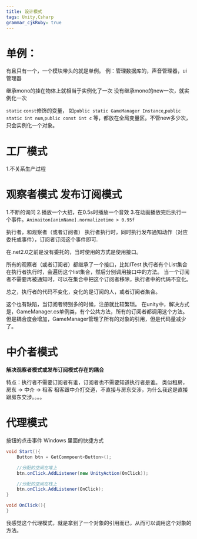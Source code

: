 ```yaml
---
title: 设计模式
tags: Unity,Csharp
grammar_cjkRuby: true
---
```

# 单例：
有且只有一个，一个模块带头的就是单例。
例：管理数据库的，声音管理器，ui管理器

继承mono的挂在物体上就相当于实例化了一次
没有继承mono的new一次，就实例化一次

`static` `const`修饰的变量，
如`public static GameManager Instance`,`public static int num`,`public const int c`
等，都放在全局变量区。不管new多少次，只会实例化一个对象。

# 工厂模式
1.不关系生产过程

# 观察者模式 发布订阅模式
1.不断的询问
2.播放一个大招，在0.5s时播放一个音效
3.在动画播放完后执行一个事件。`Animaiton[animName].normalizetime > 0.95f`

执行者，和观察者（或者订阅者）
执行者执行时，同时执行发布通知动作（对应委托或事件），订阅者订阅这个事件即可.

在.net2.0之前是没有委托的，当时使用的方式是使用接口。

所有的观察者（或者订阅者）都继承了一个接口，比如ITest
执行者有个List<Test>集合
在执行者执行时，会遍历这个list集合，然后分别调用接口中的方法。
当一个订阅者不需要再被通知时，可以在集合中把这个订阅者移除，执行者中的代码不变化。

总之，执行者的代码不变化，变化的是订阅的人，或者订阅者集合。

这个也有缺陷，当订阅者特别多的时候，注册就比较繁琐。
在unity中，解决方式是，GameManager.cs单例类，有个公共方法，所有的订阅者都调用这个方法。但是耦合度会增加，GameManager管理了所有的对象的引用，但是代码量减少了。

# 中介者模式
<b>解决观察者模式或发布订阅模式存在的耦合</b>

特点：执行者不需要订阅者有谁，订阅者也不需要知道执行者是谁。
类似租房，房东 → 中介 → 租客
租客跟中介打交道，不直接与房东交涉，为什么我这是直接跟房东交涉。。。。

# 代理模式
按钮的点击事件
Windows 里面的快捷方式
```csharp
void Start(){
    Button btn = GetCommpoent<Button>();

    //分配的空间在堆上
    btn.onClick.AddListener(new UnityAction(OnClick));

    //分配的空间在栈上
    btn.onClick.AddListener(OnClick);
}

void OnClick(){
}
```
我感觉这个代理模式，就是拿到了一个对象的引用而已，从而可以调用这个对象的方法。
